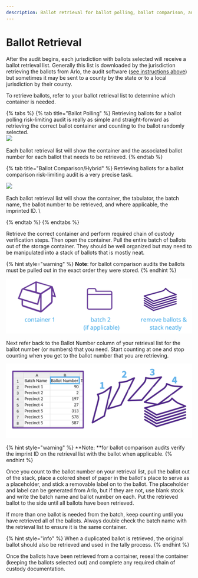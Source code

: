 ```yaml
---
description: Ballot retrieval for ballot polling, ballot comparison, and hybrid audits.
---
```


# Ballot Retrieval

After the audit begins, each jurisdiction with ballots selected will receive a ballot retrieval list. Generally this list is downloaded by the jurisdiction retrieving the ballots from Arlo, the audit software ([see instructions above](../jurisdiction-manager/audit-conduct-1/audit-conduct.md)) but sometimes it may be sent to a county by the state or to a local jurisdiction by their county.

To retrieve ballots, refer to your ballot retrieval list to determine which container is needed.

{% tabs %}
{% tab title="Ballot Polling" %}
Retrieving ballots for a ballot polling risk-limiting audit is really as simple and straight-forward as retrieving the correct ballot container and counting to the ballot randomly selected. \
![](https://lh4.googleusercontent.com/l\_J2eT-W96CGKhJXNwDCCKNb2XS5mhfgXeDbMjlU20zk3t-0l-bxMarWgSUqC8pBoWNVIo4XLbQNR0UTNkftwkn4GT7DPvHJSybPUZLJ1q3hyvC-71d0CrHfS8O4PsLhFAGM8seF)

Each ballot retrieval list will show the container and the associated ballot number for each ballot that needs to be retrieved.&#x20;
{% endtab %}

{% tab title="Ballot Comparison/Hybrid" %}
Retrieving ballots for a ballot comparison risk-limiting audit is a very precise task.

![](https://lh3.googleusercontent.com/uxryX1\_jEnlXqxkUHQVvnHWF6XSsFJycSaIUoRKz6TwP1MFMYsT737z4rpkRa-e2VIK5kL3j2bKsLb0hz7FxBttjFwyu9eVYYKC5Qg4n8RwUJm8PoWkPY8ldTDbklx1bSQ5ZNiUu)

Each ballot retrieval list will show the container, the tabulator, the batch name, the ballot number to be retrieved, and where applicable, the imprinted ID. \

{% endtab %}
{% endtabs %}

Retrieve the correct container and perform required chain of custody verification steps. Then open the container. Pull the entire batch of ballots out of the storage container.  They should be well organized but may need to be manipulated into a stack of ballots that is mostly neat.&#x20;

{% hint style="warning" %}
**Note**: for ballot comparison audits the ballots must be pulled out in the exact order they were stored.
{% endhint %}

![](<../.gitbook/assets/image (16).png>)

Next refer back to the Ballot Number column of your retrieval list for the ballot number (or numbers) that you need. Start counting at one and stop counting when you get to the ballot number that you are retrieving. &#x20;

![](<../.gitbook/assets/image (42).png>)

{% hint style="warning" %}
**Note: **for ballot comparison audits verify the imprint ID on the retrieval list with the ballot when applicable.
{% endhint %}

Once you count to the ballot number on your retrieval list, pull the ballot out of the stack, place a colored sheet of paper in the ballot's place to serve as a placeholder, and stick a removable label on to the ballot. The placeholder and label can be generated from Arlo, but if they are not, use blank stock and write the batch name and ballot number on each. Put the retrieved ballot to the side until all ballots have been retrieved.

If more than one ballot is needed from the batch, keep counting until you have retrieved all of the ballots. Always double check the batch name with the retrieval list to ensure it is the same container.

{% hint style="info" %}
When a duplicated ballot is retrieved, the original ballot should also be retrieved and used in the tally process.
{% endhint %}

Once the ballots have been retrieved from a container, reseal the container (keeping the ballots selected out) and complete any required chain of custody documentation.
